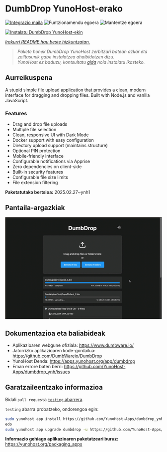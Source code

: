 <!--
Ohart ongi: README hau automatikoki sortu da <https://github.com/YunoHost/apps/tree/master/tools/readme_generator>ri esker
EZ editatu eskuz.
-->

# DumbDrop YunoHost-erako

[![Integrazio maila](https://apps.yunohost.org/badge/integration/dumbdrop)](https://ci-apps.yunohost.org/ci/apps/dumbdrop/)
![Funtzionamendu egoera](https://apps.yunohost.org/badge/state/dumbdrop)
![Mantentze egoera](https://apps.yunohost.org/badge/maintained/dumbdrop)

[![Instalatu DumbDrop YunoHost-ekin](https://install-app.yunohost.org/install-with-yunohost.svg)](https://install-app.yunohost.org/?app=dumbdrop)

*[Irakurri README hau beste hizkuntzatan.](./ALL_README.md)*

> *Pakete honek DumbDrop YunoHost zerbitzari batean azkar eta zailtasunik gabe instalatzea ahalbidetzen dizu.*  
> *YunoHost ez baduzu, kontsultatu [gida](https://yunohost.org/install) nola instalatu ikasteko.*

## Aurreikuspena

A stupid simple file upload application that provides a clean, modern interface for dragging and dropping files. Built with Node.js and vanilla JavaScript.

### Features

- Drag and drop file uploads
- Multiple file selection
- Clean, responsive UI with Dark Mode
- Docker support with easy configuration
- Directory upload support (maintains structure)
- Optional PIN protection
- Mobile-friendly interface
- Configurable notifications via Apprise
- Zero dependencies on client-side
- Built-in security features
- Configurable file size limits
- File extension filtering


**Paketatutako bertsioa:** 2025.02.27~ynh1

## Pantaila-argazkiak

![DumbDrop(r)en pantaila-argazkia](./doc/screenshots/screeshot.png)

## Dokumentazioa eta baliabideak

- Aplikazioaren webgune ofiziala: <https://www.dumbware.io/>
- Jatorrizko aplikazioaren kode-gordailua: <https://github.com/DumbWareio/DumbDrop>
- YunoHost Denda: <https://apps.yunohost.org/app/dumbdrop>
- Eman errore baten berri: <https://github.com/YunoHost-Apps/dumbdrop_ynh/issues>

## Garatzaileentzako informazioa

Bidali `pull request`a [`testing` abarrera](https://github.com/YunoHost-Apps/dumbdrop_ynh/tree/testing).

`testing` abarra probatzeko, ondorengoa egin:

```bash
sudo yunohost app install https://github.com/YunoHost-Apps/dumbdrop_ynh/tree/testing --debug
edo
sudo yunohost app upgrade dumbdrop -u https://github.com/YunoHost-Apps/dumbdrop_ynh/tree/testing --debug
```

**Informazio gehiago aplikazioaren paketatzeari buruz:** <https://yunohost.org/packaging_apps>
